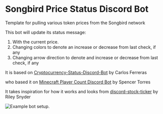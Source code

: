 # Songbird Price Status Discord Bot

Template for pulling various token prices from the Songbird network

This bot will update its status message:
1. With the current price.
2. Changing colors to denote an increase or decrease from last check, if any
3. Changing arrow direction to denote and increase or decrease from last check, if any

It is based on [Cryptocurrency-Status-Discord-Bot](https://github.com/cferreras-zz/Cryptocurrency-Status-Discord-Bot) by Carlos Ferreras

who based it on [Minecraft Player Count Discord Bot](https://github.com/SpencerTorres/Minecraft-Player-Count-Discord-Bot) by Spencer Torres

It takes inspiration for how it works and looks from [discord-stock-ticker](https://github.com/rssnyder/discord-stock-ticker) by Riley Snyder

![Example bot setup.](https://images2.imgbox.com/79/b2/iVPxlKO4_o.jpg)
